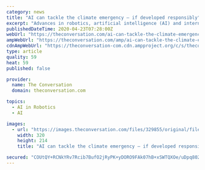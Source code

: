 ```yaml
---
category: news
title: "AI can tackle the climate emergency – if developed responsibly"
excerpt: "Advances in robotics, artificial intelligence (AI) and internet-connected devices are creating increasingly ... need to rethink some simplistic assumptions about how AI will shape the future of our planet. It’s time to start a serious discussion about how to put AI to use for both people and planet. Using AI to analyse data from social ..."
publishedDateTime: 2020-04-23T07:28:00Z
webUrl: "https://theconversation.com/ai-can-tackle-the-climate-emergency-if-developed-responsibly-132908"
ampWebUrl: "https://theconversation.com/amp/ai-can-tackle-the-climate-emergency-if-developed-responsibly-132908"
cdnAmpWebUrl: "https://theconversation-com.cdn.ampproject.org/c/s/theconversation.com/amp/ai-can-tackle-the-climate-emergency-if-developed-responsibly-132908"
type: article
quality: 59
heat: 59
published: false

provider:
  name: The Conversation
  domain: theconversation.com

topics:
  - AI in Robotics
  - AI

images:
  - url: "https://images.theconversation.com/files/329855/original/file-20200422-47794-ih0emb.jpg?ixlib=rb-1.1.0&q=45&auto=format&w=320&h=214&fit=crop"
    width: 320
    height: 214
    title: "AI can tackle the climate emergency – if developed responsibly"

secured: "COUtQY+RCNkYRv7Rcib7BufO2jRyPK+yDORO9FAk07hB+xSWTQXOe/uDpq802h3AktDxphvmijHPGQ5w/4oKgWG8PCSi7OIGLb5IvWZkDOoAIvOFJdXCFcnKXFX5f3QecrEpB31lqrfWviq8o3/VN5gCezUTEREjmE32Ni05i4ZiJ67PAfQbO61jEc+6bWz9Me0BC8N/npjeOLgAut2HeQbgsA5EKMtyAbsTn5GW6Po64Bqr4lWAWLUsMb2vWS3ko8XIT//anmeX7YWNX9ZPFLHlTUNK0jgoO//PSdsOe17OMAdjZ+jQiRydpZJyRvnt;dZ5a6s2vdAhOwhCHIajH/A=="
---
```


